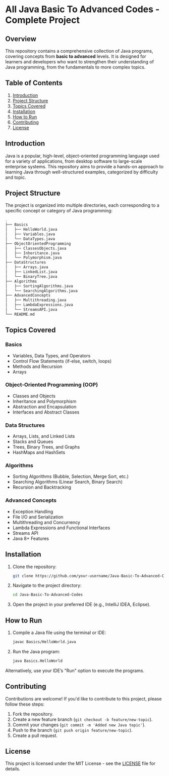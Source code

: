 # All Java Basic To Advanced Codes - Complete Project

## Overview

This repository contains a comprehensive collection of Java programs, covering concepts from **basic to advanced** levels. It is designed for learners and developers who want to strengthen their understanding of Java programming, from the fundamentals to more complex topics.

## Table of Contents

1. [Introduction](#introduction)
2. [Project Structure](#project-structure)
3. [Topics Covered](#topics-covered)
4. [Installation](#installation)
5. [How to Run](#how-to-run)
6. [Contributing](#contributing)
7. [License](#license)

## Introduction

Java is a popular, high-level, object-oriented programming language used for a variety of applications, from desktop software to large-scale enterprise systems. This repository aims to provide a hands-on approach to learning Java through well-structured examples, categorized by difficulty and topic.

## Project Structure

The project is organized into multiple directories, each corresponding to a specific concept or category of Java programming:

```bash
.
├── Basics
│   ├── HelloWorld.java
│   ├── Variables.java
│   └── DataTypes.java
├── ObjectOrientedProgramming
│   ├── ClassesObjects.java
│   ├── Inheritance.java
│   └── Polymorphism.java
├── DataStructures
│   ├── Arrays.java
│   ├── LinkedList.java
│   └── BinaryTree.java
├── Algorithms
│   ├── SortingAlgorithms.java
│   └── SearchingAlgorithms.java
├── AdvancedConcepts
│   ├── Multithreading.java
│   ├── LambdaExpressions.java
│   └── StreamsAPI.java
└── README.md
```

## Topics Covered

### Basics
- Variables, Data Types, and Operators
- Control Flow Statements (if-else, switch, loops)
- Methods and Recursion
- Arrays

### Object-Oriented Programming (OOP)
- Classes and Objects
- Inheritance and Polymorphism
- Abstraction and Encapsulation
- Interfaces and Abstract Classes

### Data Structures
- Arrays, Lists, and Linked Lists
- Stacks and Queues
- Trees, Binary Trees, and Graphs
- HashMaps and HashSets

### Algorithms
- Sorting Algorithms (Bubble, Selection, Merge Sort, etc.)
- Searching Algorithms (Linear Search, Binary Search)
- Recursion and Backtracking

### Advanced Concepts
- Exception Handling
- File I/O and Serialization
- Multithreading and Concurrency
- Lambda Expressions and Functional Interfaces
- Streams API
- Java 8+ Features

## Installation

1. Clone the repository:
   ```bash
   git clone https://github.com/your-username/Java-Basic-To-Advanced-Codes.git
   ```
2. Navigate to the project directory:
   ```bash
   cd Java-Basic-To-Advanced-Codes
   ```
3. Open the project in your preferred IDE (e.g., IntelliJ IDEA, Eclipse).

## How to Run

1. Compile a Java file using the terminal or IDE:
   ```bash
   javac Basics/HelloWorld.java
   ```
2. Run the Java program:
   ```bash
   java Basics.HelloWorld
   ```

Alternatively, use your IDE’s "Run" option to execute the programs.

## Contributing

Contributions are welcome! If you'd like to contribute to this project, please follow these steps:

1. Fork the repository.
2. Create a new feature branch (`git checkout -b feature/new-topic`).
3. Commit your changes (`git commit -m 'Added new Java topic'`).
4. Push to the branch (`git push origin feature/new-topic`).
5. Create a pull request.

## License

This project is licensed under the MIT License - see the [LICENSE](LICENSE) file for details.
